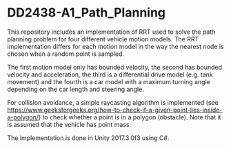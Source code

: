 # DD2438-A1_Path_Planning

This repository includes an implementation of RRT used to solve the path planning problem
for four different vehicle motion models. The RRT implementation differs for each motion
model in the way the nearest node is chosen when a random point is sampled. 

The first motion model only has bounded velocity, the second has bounded velocity and acceleration, the third is a differential drive model (e.g. tank movement) and the fourth is a car model with a maximum turning angle depending on the car length and steering angle.

For collision avoidance, a simple raycasting algorithm is implemented (see https://www.geeksforgeeks.org/how-to-check-if-a-given-point-lies-inside-a-polygon/)
to check whether a point is in a polygon (obstacle). Note that it is assumed that the vehicle has point mass.

The implementation is done in Unity 2017.3.0f3 using C#.
